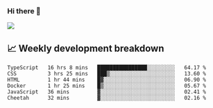 ### Hi there 👋
<img align="center" src="https://github-readme-stats.vercel.app/api?username=Tumao727&show_icons=true&hide_title=true&theme=dracula" />


## 📈 Weekly development breakdown
<!--START_SECTION:waka-->

```text
TypeScript   16 hrs 8 mins   ████████████████░░░░░░░░░   64.17 %
CSS          3 hrs 25 mins   ███▒░░░░░░░░░░░░░░░░░░░░░   13.60 %
HTML         1 hr 44 mins    █▓░░░░░░░░░░░░░░░░░░░░░░░   06.90 %
Docker       1 hr 25 mins    █▒░░░░░░░░░░░░░░░░░░░░░░░   05.67 %
JavaScript   36 mins         ▓░░░░░░░░░░░░░░░░░░░░░░░░   02.41 %
Cheetah      32 mins         ▓░░░░░░░░░░░░░░░░░░░░░░░░   02.16 %
```

<!--END_SECTION:waka-->